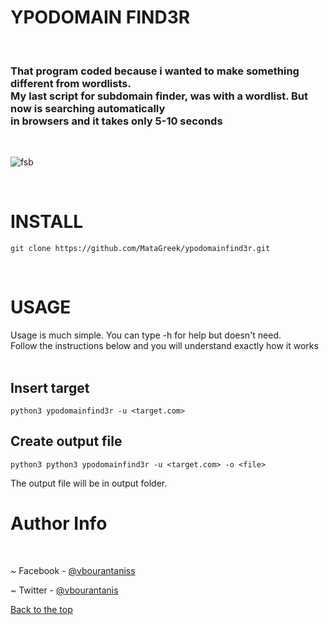 # YPODOMAIN FIND3R
<br>
<h3>That program coded because i wanted to make something different from wordlists.<br>My last script for subdomain finder, was with a wordlist. But now is searching automatically<br>in browsers and it takes only 5-10 seconds</h3><br>

![fsb](https://user-images.githubusercontent.com/89479885/143983719-0884f24a-a524-44b9-bc46-6bd795f5de13.PNG)

<br>
<h1>INSTALL</h1>


```
git clone https://github.com/MataGreek/ypodomainfind3r.git
```
<br>
<h1>USAGE</h1>
Usage is much simple. You can type -h for help but doesn't need.<br>Follow the instructions below and you will understand exactly how it works<br><br><h2>Insert target</h2>

```
python3 ypodomainfind3r -u <target.com>
```

<h2>Create output file</h2>

```
python3 python3 ypodomainfind3r -u <target.com> -o <file>
```
The output file will be in output folder.

<h1>Author Info</h1>
<br>

~ Facebook - [@vbourantaniss](https://www.facebook.com/vbourantaniss)
<br>

~ Twitter - [@vbourantanis](https://twitter.com/vbourantanis)
<br>

[Back to the top](#ypodomain-find3r)
